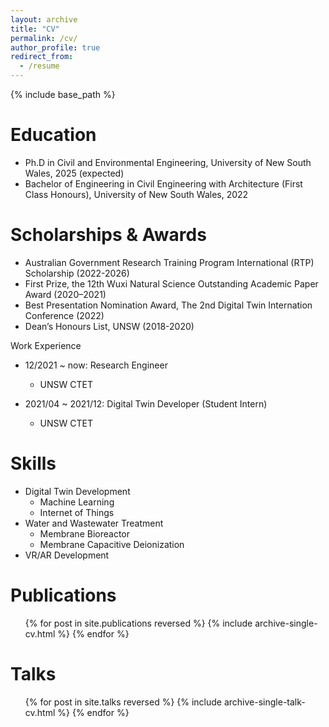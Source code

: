 ```yaml
---
layout: archive
title: "CV"
permalink: /cv/
author_profile: true
redirect_from:
  - /resume
---
```


{% include base_path %}

Education
======
* Ph.D in Civil and Environmental Engineering, University of New South Wales, 2025 (expected)
* Bachelor of Engineering in Civil Engineering with Architecture (First Class Honours), University of New South Wales, 2022

Scholarships & Awards
======
* Australian Government Research Training Program International (RTP) Scholarship (2022-2026)
* First Prize, the 12th Wuxi Natural Science Outstanding Academic Paper Award (2020–2021)
* Best Presentation Nomination Award, The 2nd Digital Twin Internation Conference (2022)
* Dean’s Honours List, UNSW (2018-2020)

Work Experience
* 12/2021 ~ now: Research Engineer
  * UNSW CTET

* 2021/04 ~ 2021/12: Digital Twin Developer (Student Intern)
  * UNSW CTET
  
Skills
======
* Digital Twin Development
  * Machine Learning
  * Internet of Things
* Water and Wastewater Treatment
  * Membrane Bioreactor
  * Membrane Capacitive Deionization
* VR/AR Development

Publications
======
  <ul>{% for post in site.publications reversed %}
    {% include archive-single-cv.html %}
  {% endfor %}</ul>
  
Talks
======
  <ul>{% for post in site.talks reversed %}
    {% include archive-single-talk-cv.html  %}
  {% endfor %}</ul>
  
<!-- Teaching
======
  <ul>{% for post in site.teaching reversed %}
    {% include archive-single-cv.html %}
  {% endfor %}</ul> -->
  
<!-- Service and leadership
======
* Currently signed in to 43 different slack teams -->
